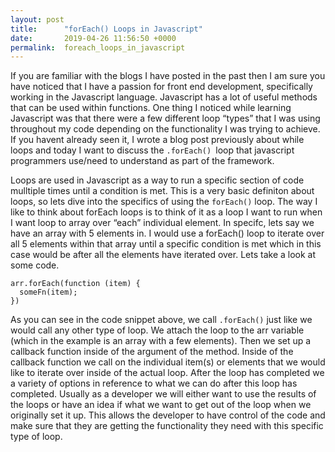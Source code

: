 ```yaml
---
layout: post
title:      "forEach() Loops in Javascript"
date:       2019-04-26 11:56:50 +0000
permalink:  foreach_loops_in_javascript
---
```



If you are familiar with the blogs I have posted in the past then I am sure you have noticed that I have a passion for front end development, specifically working in the Javascript language. Javascript has a lot of useful methods that can be used within functions. One thing I noticed while learning Javascript was that there were a few different loop “types” that I was using throughout my code depending on the functionality I was trying to achieve. If you havent already seen it, I wrote a blog post previously about while loops and today I want to discuss the `.forEach() `loop that javascript programmers use/need to understand as part of the framework. 

Loops are used in Javascript as a way to run a specific section of code mulltiple times until a condition is met. This is a very basic definiton about loops, so lets dive into the specifics of using the `forEach()` loop. The way I like to think about forEach loops is to think of it as a loop I want to run when I want loop to array over “each” individual element. In specifc, lets say we have an array with 5 elements in. I would use a forEach() loop to iterate over all 5 elements within that array until a specific condition is met which in this case would be after all the elements have iterated over. Lets take a look at some code.

```
arr.forEach(function (item) {
  someFn(item);
})
```

As you can see in the code snippet above, we call `.forEach()` just like we would call any other type of loop. We attach the loop to the arr variable (which in the example is an array with a few elements). Then we set up a callback function inside of the argument of the method. Inside of the callback function we call on the individual item(s) or elements that we would like to iterate over inside of the actual loop. After the loop has completed we a variety of options in reference to what we can do after this loop has completed. Usually as a developer we will either want to use the results of the loops or have an idea if what we want to get out of the loop when we originally set it up. This allows the developer to have control of the code and make sure that they are getting the functionality they need with this specific type of loop. 

